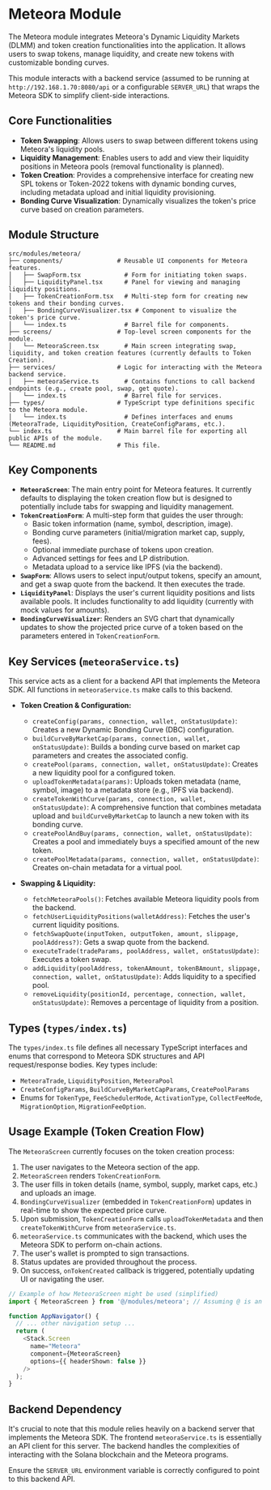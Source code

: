 # Meteora Module

The Meteora module integrates Meteora's Dynamic Liquidity Markets (DLMM) and token creation functionalities into the application. It allows users to swap tokens, manage liquidity, and create new tokens with customizable bonding curves.

This module interacts with a backend service (assumed to be running at `http://192.168.1.70:8080/api` or a configurable `SERVER_URL`) that wraps the Meteora SDK to simplify client-side interactions.

## Core Functionalities

- **Token Swapping**: Allows users to swap between different tokens using Meteora's liquidity pools.
- **Liquidity Management**: Enables users to add and view their liquidity positions in Meteora pools (removal functionality is planned).
- **Token Creation**: Provides a comprehensive interface for creating new SPL tokens or Token-2022 tokens with dynamic bonding curves, including metadata upload and initial liquidity provisioning.
- **Bonding Curve Visualization**: Dynamically visualizes the token's price curve based on creation parameters.

## Module Structure

```
src/modules/meteora/
├── components/               # Reusable UI components for Meteora features.
│   ├── SwapForm.tsx            # Form for initiating token swaps.
│   ├── LiquidityPanel.tsx      # Panel for viewing and managing liquidity positions.
│   ├── TokenCreationForm.tsx   # Multi-step form for creating new tokens and their bonding curves.
│   ├── BondingCurveVisualizer.tsx # Component to visualize the token's price curve.
│   └── index.ts                # Barrel file for components.
├── screens/                  # Top-level screen components for the module.
│   └── MeteoraScreen.tsx       # Main screen integrating swap, liquidity, and token creation features (currently defaults to Token Creation).
├── services/                 # Logic for interacting with the Meteora backend service.
│   ├── meteoraService.ts       # Contains functions to call backend endpoints (e.g., create pool, swap, get quote).
│   └── index.ts                # Barrel file for services.
├── types/                    # TypeScript type definitions specific to the Meteora module.
│   └── index.ts                # Defines interfaces and enums (MeteoraTrade, LiquidityPosition, CreateConfigParams, etc.).
└── index.ts                  # Main barrel file for exporting all public APIs of the module.
└── README.md                 # This file.
```

## Key Components

- **`MeteoraScreen`**: The main entry point for Meteora features. It currently defaults to displaying the token creation flow but is designed to potentially include tabs for swapping and liquidity management.
- **`TokenCreationForm`**: A multi-step form that guides the user through:
    - Basic token information (name, symbol, description, image).
    - Bonding curve parameters (initial/migration market cap, supply, fees).
    - Optional immediate purchase of tokens upon creation.
    - Advanced settings for fees and LP distribution.
    - Metadata upload to a service like IPFS (via the backend).
- **`SwapForm`**: Allows users to select input/output tokens, specify an amount, and get a swap quote from the backend. It then executes the trade.
- **`LiquidityPanel`**: Displays the user's current liquidity positions and lists available pools. It includes functionality to add liquidity (currently with mock values for amounts).
- **`BondingCurveVisualizer`**: Renders an SVG chart that dynamically updates to show the projected price curve of a token based on the parameters entered in `TokenCreationForm`.

## Key Services (`meteoraService.ts`)

This service acts as a client for a backend API that implements the Meteora SDK. All functions in `meteoraService.ts` make calls to this backend.

- **Token Creation & Configuration:**
    - `createConfig(params, connection, wallet, onStatusUpdate)`: Creates a new Dynamic Bonding Curve (DBC) configuration.
    - `buildCurveByMarketCap(params, connection, wallet, onStatusUpdate)`: Builds a bonding curve based on market cap parameters and creates the associated config.
    - `createPool(params, connection, wallet, onStatusUpdate)`: Creates a new liquidity pool for a configured token.
    - `uploadTokenMetadata(params)`: Uploads token metadata (name, symbol, image) to a metadata store (e.g., IPFS via backend).
    - `createTokenWithCurve(params, connection, wallet, onStatusUpdate)`: A comprehensive function that combines metadata upload and `buildCurveByMarketCap` to launch a new token with its bonding curve.
    - `createPoolAndBuy(params, connection, wallet, onStatusUpdate)`: Creates a pool and immediately buys a specified amount of the new token.
    - `createPoolMetadata(params, connection, wallet, onStatusUpdate)`: Creates on-chain metadata for a virtual pool.

- **Swapping & Liquidity:**
    - `fetchMeteoraPools()`: Fetches available Meteora liquidity pools from the backend.
    - `fetchUserLiquidityPositions(walletAddress)`: Fetches the user's current liquidity positions.
    - `fetchSwapQuote(inputToken, outputToken, amount, slippage, poolAddress?)`: Gets a swap quote from the backend.
    - `executeTrade(tradeParams, poolAddress, wallet, onStatusUpdate)`: Executes a token swap.
    - `addLiquidity(poolAddress, tokenAAmount, tokenBAmount, slippage, connection, wallet, onStatusUpdate)`: Adds liquidity to a specified pool.
    - `removeLiquidity(positionId, percentage, connection, wallet, onStatusUpdate)`: Removes a percentage of liquidity from a position.

## Types (`types/index.ts`)

The `types/index.ts` file defines all necessary TypeScript interfaces and enums that correspond to Meteora SDK structures and API request/response bodies. Key types include:
- `MeteoraTrade`, `LiquidityPosition`, `MeteoraPool`
- `CreateConfigParams`, `BuildCurveByMarketCapParams`, `CreatePoolParams`
- Enums for `TokenType`, `FeeSchedulerMode`, `ActivationType`, `CollectFeeMode`, `MigrationOption`, `MigrationFeeOption`.

## Usage Example (Token Creation Flow)

The `MeteoraScreen` currently focuses on the token creation process:

1.  The user navigates to the Meteora section of the app.
2.  `MeteoraScreen` renders `TokenCreationForm`.
3.  The user fills in token details (name, symbol, supply, market caps, etc.) and uploads an image.
4.  `BondingCurveVisualizer` (embedded in `TokenCreationForm`) updates in real-time to show the expected price curve.
5.  Upon submission, `TokenCreationForm` calls `uploadTokenMetadata` and then `createTokenWithCurve` from `meteoraService.ts`.
6.  `meteoraService.ts` communicates with the backend, which uses the Meteora SDK to perform on-chain actions.
7.  The user's wallet is prompted to sign transactions.
8.  Status updates are provided throughout the process.
9.  On success, `onTokenCreated` callback is triggered, potentially updating UI or navigating the user.

```typescript
// Example of how MeteoraScreen might be used (simplified)
import { MeteoraScreen } from '@/modules/meteora'; // Assuming @ is an alias for src

function AppNavigator() {
  // ... other navigation setup ...
  return (
    <Stack.Screen
      name="Meteora"
      component={MeteoraScreen}
      options={{ headerShown: false }}
    />
  );
}
```

## Backend Dependency

It's crucial to note that this module relies heavily on a backend server that implements the Meteora SDK. The frontend `meteoraService.ts` is essentially an API client for this server. The backend handles the complexities of interacting with the Solana blockchain and the Meteora programs.

Ensure the `SERVER_URL` environment variable is correctly configured to point to this backend API. 
